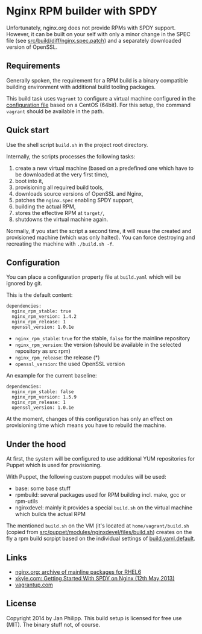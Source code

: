 # Nginx RPM builder with SPDY
Unfortunately, nginx.org does not provide RPMs with SPDY support. However, it can be built on your self with only a minor
change in the SPEC file (see [src/build/diff/nginx.spec.patch](src/build/diff/nginx.spec.patch)) and a separately
downloaded version of OpenSSL.

## Requirements
Generally spoken, the requirement for a RPM build is a binary compatible building environment with additional build
tooling packages.

This build task uses `Vagrant` to configure a virtual machine configured in the [configuration file](Vagrantfile) based
on a CentOS (64bit). For this setup, the command `vagrant` should be available in the path.

## Quick start
Use the shell script `build.sh` in the project root directory.

Internally, the scripts processes the following tasks:

1. create a new virtual machine (based on a predefined one which have to be downloaded at the very first time),
2. boot into it,
3. provisioning all required build tools,
4. downloads source versions of OpenSSL and Nginx,
5. patches the `nginx.spec` enabling SPDY support,
6. building the actual RPM,
7. stores the effective RPM at `target/`,
8. shutdowns the virtual machine again.

Normally, if you start the script a second time, it will reuse the created and provisioned machine (which was only
halted). You can force destroying and recreating the machine with `./build.sh -f`.

## Configuration
You can place a configuration property file at `build.yaml` which will be ignored by git.

This is the default content:

```
dependencies:
  nginx_rpm_stable: true
  nginx_rpm_version: 1.4.2
  nginx_rpm_release: 1
  openssl_version: 1.0.1e
```

* `nginx_rpm_stable`: `true` for the stable, `false` for the mainline repository
* `nginx_rpm_version`: the version (should be available in the selected repository as src rpm)
* `nginx_rpm_release`: the release (*)
* `openssl_version`: the used OpenSSL version

An example for the current baseline:

```
dependencies:
  nginx_rpm_stable: false
  nginx_rpm_version: 1.5.9
  nginx_rpm_release: 1
  openssl_version: 1.0.1e
```

At the moment, changes of this configuration has only an effect on provisioning time which means you have to rebuild the
machine.

## Under the hood
At first, the system will be configured to use additional YUM repositories for Puppet which is used for provisioning.

With Puppet, the following custom puppet modules will be used:

* base: some base stuff
* rpmbuild: several packages used for RPM building incl. make, gcc or rpm-utils
* nginxdevel: mainly it provides a special `build.sh` on the virtual machine which builds the actual RPM

The mentioned `build.sh` on the VM (it's located at `home/vagrant/build.sh` (copied from
[src/puppet/modules/nginxdevel/files/build.sh](here)) creates on the fly a rpm build scrpipt based on the individual
settings of [build.yaml.default](build.yaml).

## Links
* [nginx.org: archive of mainline packages for RHEL6](http://nginx.org/packages/mainline/rhel/6/x86_64/RPMS/)
* [xkyle.com: Getting Started With SPDY on Nginx (12th May 2013)](https://xkyle.com/getting-started-with-spdy-on-nginx/)
* [vagrantup.com](http://www.vagrantup.com/)

## License
Copyright 2014 by Jan Philipp. This build setup is licensed for free use (MIT). The binary stuff not, of course.
